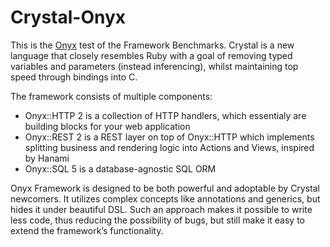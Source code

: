 # Crystal-Onyx

This is the [Onyx](https://github.com/onyxframework/) test of the Framework Benchmarks. Crystal is a new language that closely resembles Ruby with a goal of removing typed variables and parameters (instead inferencing), whilst maintaining top speed through bindings into C.

The framework consists of multiple components:

- Onyx::HTTP 2 is a collection of HTTP handlers, which essentialy are building blocks for your web application
- Onyx::REST 2 is a REST layer on top of Onyx::HTTP which implements splitting business and rendering logic into Actions and Views, inspired by Hanami
- Onyx::SQL 5 is a database-agnostic SQL ORM

Onyx Framework is designed to be both powerful and adoptable by Crystal newcomers. It utilizes complex concepts like annotations and generics, but hides it under beautiful DSL. Such an approach makes it possible to write less code, thus reducing the possibility of bugs, but still make it easy to extend the framework’s functionality.
